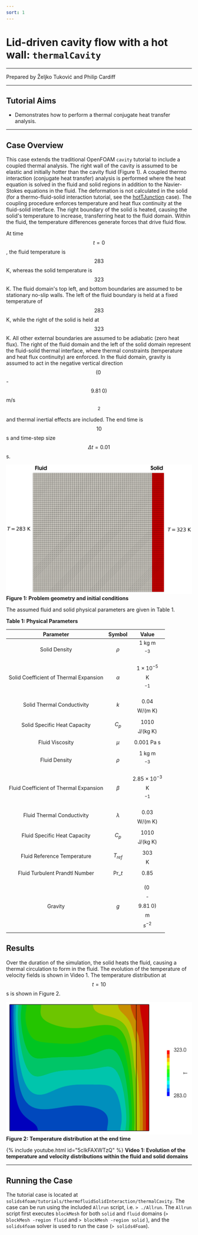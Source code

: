 ```yaml
---
sort: 1
---
```


# Lid-driven cavity flow with a hot wall: `thermalCavity`

---

Prepared by Željko Tuković and Philip Cardiff

---

## Tutorial Aims

- Demonstrates how to perform a thermal conjugate heat transfer analysis.

---

## Case Overview

This case extends the traditional OpenFOAM `cavity` tutorial to include a
coupled thermal analysis. The right wall of the cavity is assumed to be elastic
and initially hotter than the cavity fluid (Figure 1). A coupled thermo
interaction (conjugate heat transfer) analysis is performed where the heat
equation is solved in the fluid and solid regions in addition to the
Navier-Stokes equations in the fluid. The deformation is not calculated in the
solid (for a thermo-fluid-solid interaction tutorial, see the
[hotTJunction](https://www.solids4foam.com/tutorials/more-tutorials/thermo-fluid-solid-interaction/hotTJunction.html)
case). The coupling procedure enforces temperature and heat flux continuity at
the fluid-solid interface. The right boundary of the solid is heated, causing
the solid's temperature to increase, transferring heat to the fluid domain.
Within the fluid, the temperature differences generate forces that drive fluid
flow.

At time $$t = 0$$, the fluid temperature is $$283$$ K, whereas the solid
temperature is $$323$$ K. The fluid domain's top left, and bottom boundaries are
assumed to be stationary no-slip walls. The left of the fluid boundary is held
at a fixed temperature of $$283$$ K, while the right of the solid is held at
$$323$$ K. All other external boundaries are assumed to be adiabatic (zero heat
flux). The right of the fluid domain and the left of the solid domain represent
the fluid-solid thermal interface, where thermal constraints (temperature and
heat flux continuity) are enforced. In the fluid domain, gravity is assumed to
act in the negative vertical direction $$(0\;$$-$$9.81\; 0)$$ m/s$$^{2}$$ and
thermal inertial effects are included. The end time is $$10$$ s and time-step
size $$\Delta t = 0.01$$ s.

![Figure 1: Problem geometry and initial conditions](./images/thermalCavity-geometry.png)
**Figure 1: Problem geometry and initial conditions**

The assumed fluid and solid physical parameters are given in Table 1.

**Table 1: Physical Parameters**

|               Parameter                |       Symbol       |                 Value                  |
| :------------------------------------: | :----------------: | :------------------------------------: |
|             Solid Density              |     $$ \rho$$      |            1 kg m$$^{-3}$$             |
| Solid Coefficient of Thermal Expansion |    $$ \alpha$$     |     $$1\times10^{-5}$$ K$$^{-1}$$      |
|       Solid Thermal Conductivity       |       $$k$$        |            $$0.04$$ W/(m K)            |
|      Solid Specific Heat Capacity      |      $$C_p$$       |           $$1010$$ J/(kg K)            |
|            Fluid Viscosity             |      $$\mu$$       |               0.001 Pa s               |
|             Fluid Density              |      $$\rho$$      |            1 kg m$$^{-3}$$             |
| Fluid Coefficient of Thermal Expansion |     $$ \beta$$     |    $$2.85\times10^{-3}$$ K$$^{-1}$$    |
|       Fluid Thermal Conductivity       |    $$\lambda$$     |            $$0.03$$ W/(m K)            |
|      Fluid Specific Heat Capacity      |      $$ C_p$$      |           $$1010$$ J/(kg K)            |
|      Fluid Reference Temperature       |    $$T_{ref}$$     |               $$303$$ K                |
|     Fluid Turbulent Prandtl Number     | $$ \text{Pr}\_t $$ |                  0.85                  |
|                Gravity                 |       $$g$$        | $$(0 \; $$-$$9.81 \; 0)$$ m $$s^{-2}$$ |

## Results

Over the duration of the simulation, the solid heats the fluid, causing a
thermal circulation to form in the fluid. The evolution of the temperature of
velocity fields is shown in Video 1. The temperature distribution at $$t = 10$$
s is shown in Figure 2.

![Figure 2: Temperature distribution at the end time](./images/thermalCavity-temperature.png)
**Figure 2: Temperature distribution at the end time**

{% include youtube.html id="5cIkFAXWTzQ" %}
**Video 1: Evolution of the temperature and velocity distributions within the
fluid and solid domains**

---

## Running the Case

The tutorial case is located at
`solids4foam/tutorials/thermofluidSolidInteraction/thermalCavity`. The case can
be run using the included `Allrun` script, i.e. `> ./Allrun`. The `Allrun`
script first executes `blockMesh` for both `solid` and `fluid` domains
(`> blockMesh -region fluid` and `> blockMesh -region solid` ), and the
`solids4foam` solver is used to run the case (`> solids4Foam`).
